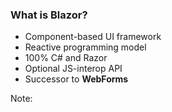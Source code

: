 ### What is Blazor?

- Component-based UI framework
- Reactive programming model
- 100% C# and Razor
- Optional JS-interop API
- Successor to **WebForms**


Note:

